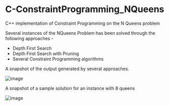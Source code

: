 # C-ConstraintProgramming_NQueens
C++ implementation of Constraint Programming on the N Queens problem

Several instances of the NQueens Problem has been solved through the following approaches - 
- Depth First Search
- Depth First Search with Pruning
- Several Constraint Programming algorithms

A snapshot of the output generated by several approaches.

![image](https://github.com/user-attachments/assets/665baa12-7b10-4fa8-97cf-97e6e0aa6a75)

A snapshot of a sample solution for an instance with 8 queens

![image](https://github.com/user-attachments/assets/9461f1ca-1bab-4a6b-b004-4c1dce87a1ff)




